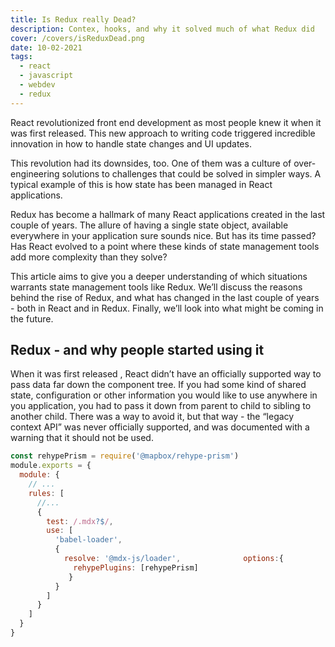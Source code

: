 ```yaml
---
title: Is Redux really Dead?
description: Contex, hooks, and why it solved much of what Redux did
cover: /covers/isReduxDead.png
date: 10-02-2021
tags:
  - react
  - javascript
  - webdev
  - redux
---
```

React revolutionized front end development as most people knew it when it was first released. This new approach to writing code triggered incredible innovation in how to handle state changes and UI updates.

This revolution had its downsides, too. One of them was a culture of over-engineering solutions to challenges that could be solved in simpler ways. A typical example of this is how state has been managed in React applications.

Redux has become a hallmark of many React applications created in the last couple of years. The allure of having a single state object, available everywhere in your application sure sounds nice. But has its time passed? Has React evolved to a point where these kinds of state management tools add more complexity than they solve?

This article aims to give you a deeper understanding of which situations warrants state management tools like Redux. We’ll discuss the reasons behind the rise of Redux, and what has changed in the last couple of years - both in React and in Redux. Finally, we’ll look into what might be coming in the future.

## Redux - and why people started using it 

When it was first released , React didn’t have an officially supported way to pass data far down the component tree. If you had some kind of shared state, configuration or other information you would like to use anywhere in you application, you had to pass it down from parent to child to sibling to another child. There was a way to avoid it, but that way - the “legacy context API” was never officially supported, and was documented with a warning that it should not be used.

```js
const rehypePrism = require('@mapbox/rehype-prism')
module.exports = {
  module: {
    // ...
    rules: [
      //...  
      {
        test: /.mdx?$/,
        use: [
          'babel-loader',
          {
            resolve: '@mdx-js/loader',              options:{
              rehypePlugins: [rehypePrism]
             }
          }
        ]
      }
    ] 
  }
}
